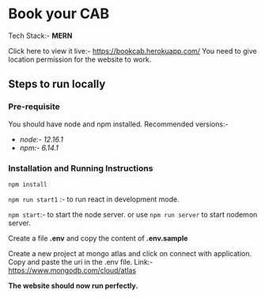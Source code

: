 # Book your CAB 

Tech Stack:- **MERN**

Click here to view it live:- https://bookcab.herokuapp.com/
You need to give location permission for the website to work.

## Steps to run locally

### Pre-requisite
You should have node and npm installed. 
Recommended versions:- 
* *node:- 12.16.1*
* *npm:- 6.14.1*

### Installation and Running Instructions
`npm install`

`npm run start1` :- to run react in development mode.

`npm start`:- to start the node server. or use `npm run server` to start nodemon server.

Create a file **.env** and copy the content of **.env.sample**

Create a new project at mongo atlas and click on connect with application.
Copy and paste the uri in the .env file.
Link:- https://www.mongodb.com/cloud/atlas

**The website should now run perfectly.**


        
 
